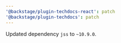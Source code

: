 ```yaml
---
'@backstage/plugin-techdocs-react': patch
'@backstage/plugin-techdocs': patch
---
```


Updated dependency `jss` to `~10.9.0`.

